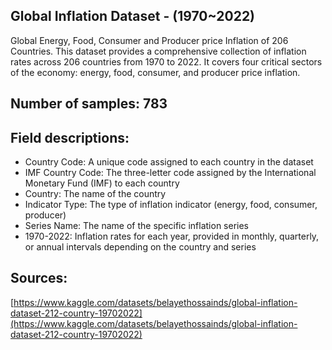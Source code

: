 ## Global Inflation Dataset - (1970~2022)

Global Energy, Food, Consumer and Producer price Inflation of 206 Countries. This dataset provides a comprehensive collection of inflation rates across 206 countries from 1970 to 2022. It covers four critical sectors of the economy: energy, food, consumer, and producer price inflation.

## Number of samples: 783

## Field descriptions:

- Country Code: A unique code assigned to each country in the dataset
- IMF Country Code: The three-letter code assigned by the International Monetary Fund (IMF) to each country
- Country: The name of the country
- Indicator Type: The type of inflation indicator (energy, food, consumer, producer)
- Series Name: The name of the specific inflation series
- 1970-2022: Inflation rates for each year, provided in monthly, quarterly, or annual intervals depending on the country and series

## Sources:

[https://www.kaggle.com/datasets/belayethossainds/global-inflation-dataset-212-country-19702022](https://www.kaggle.com/datasets/belayethossainds/global-inflation-dataset-212-country-19702022)

